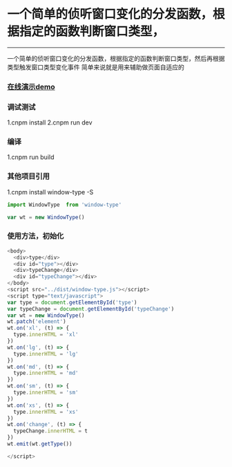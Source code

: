 # 一个简单的侦听窗口变化的分发函数，根据指定的函数判断窗口类型，
------
一个简单的侦听窗口变化的分发函数，根据指定的函数判断窗口类型，然后再根据类型触发窗口类型变化事件
简单来说就是用来辅助做页面自适应的

### [在线演示demo](https://rzl.github.io/window-type/demo/index.html)

### 调试测试
1.cnpm install
2.cnpm run dev

### 编译
1.cnpm run build

### 其他项目引用
1.cnpm install window-type -S

```js
import WindowType  from 'window-type'

var wt = new WindowType()
```

### 使用方法，初始化
```js
<body>
  <div>type</div>
  <div id="type"></div>
  <div>typeChange</div>
  <div id="typeChange"></div>
</body>
<script src="../dist/window-type.js"></script>
<script type="text/javascript">
var type = document.getElementById('type')
var typeChange = document.getElementById('typeChange')
var wt = new WindowType()
wt.patch('element')
wt.on('xl', (t) => {
  type.innerHTML = 'xl'
})
wt.on('lg', (t) => {
  type.innerHTML = 'lg'
})
wt.on('md', (t) => {
  type.innerHTML = 'md'
})
wt.on('sm', (t) => {
  type.innerHTML = 'sm'
})
wt.on('xs', (t) => {
  type.innerHTML = 'xs'
})
wt.on('change', (t) => {
  typeChange.innerHTML = t
})
wt.emit(wt.getType())

</script>
    
```
